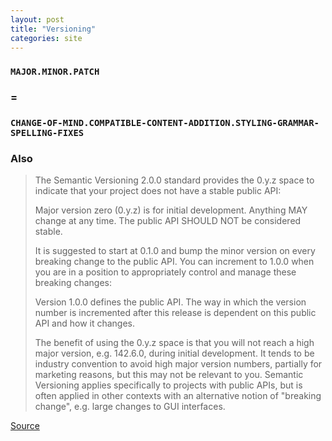 ```yaml
---
layout: post
title: "Versioning"
categories: site
---
```


### `MAJOR.MINOR.PATCH`

### =

### `CHANGE-OF-MIND.COMPATIBLE-CONTENT-ADDITION.STYLING-GRAMMAR-SPELLING-FIXES`

### Also

> The Semantic Versioning 2.0.0 standard provides the 0.y.z space to indicate that your project does not have a stable public API:
>
> Major version zero (0.y.z) is for initial development. Anything MAY change at any time. The public API SHOULD NOT be considered stable.
>
> It is suggested to start at 0.1.0 and bump the minor version on every breaking change to the public API. You can increment to 1.0.0 when you are in a position to appropriately control and manage these breaking changes:
>
> Version 1.0.0 defines the public API. The way in which the version number is incremented after this release is dependent on this public API and how it changes.
>
> The benefit of using the 0.y.z space is that you will not reach a high major version, e.g. 142.6.0, during initial development. It tends to be industry convention to avoid high major version numbers, partially for marketing reasons, but this may not be relevant to you.
> Semantic Versioning applies specifically to projects with public APIs, but is often applied in other contexts with an alternative notion of "breaking change", e.g. large changes to GUI interfaces.

[Source](https://stackoverflow.com/a/24154727)
